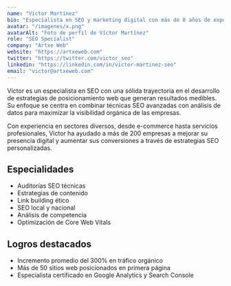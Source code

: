 ```yaml
---
name: "Víctor Martínez"
bio: "Especialista en SEO y marketing digital con más de 8 años de experiencia ayudando a empresas a mejorar su visibilidad online. Apasionado por las estrategias de contenido y el análisis de datos."
avatar: "/imagenes/x.png"
avatarAlt: "Foto de perfil de Víctor Martínez"
role: "SEO Specialist"
company: "Artxe Web"
website: "https://artxeweb.com"
twitter: "https://twitter.com/victor_seo"
linkedin: "https://linkedin.com/in/victor-martinez-seo"
email: "victor@artxeweb.com"
---
```


Víctor es un especialista en SEO con una sólida trayectoria en el desarrollo de estrategias de posicionamiento web que generan resultados medibles. Su enfoque se centra en combinar técnicas SEO avanzadas con análisis de datos para maximizar la visibilidad orgánica de las empresas.

Con experiencia en sectores diversos, desde e-commerce hasta servicios profesionales, Víctor ha ayudado a más de 200 empresas a mejorar su presencia digital y aumentar sus conversiones a través de estrategias SEO personalizadas.

## Especialidades

- Auditorías SEO técnicas
- Estrategias de contenido
- Link building ético
- SEO local y nacional
- Análisis de competencia
- Optimización de Core Web Vitals

## Logros destacados

- Incremento promedio del 300% en tráfico orgánico
- Más de 50 sitios web posicionados en primera página
- Especialista certificado en Google Analytics y Search Console